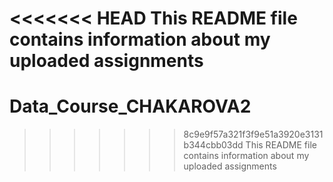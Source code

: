 <<<<<<< HEAD
This README file contains information about my uploaded assignments
=======
# Data_Course_CHAKAROVA2
>>>>>>> 8c9e9f57a321f3f9e51a3920e3131b344cbb03dd
This README file contains information about my uploaded assignments
